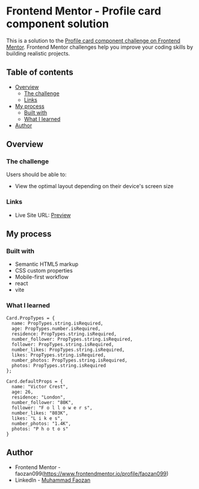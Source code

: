 # Frontend Mentor - Profile card component solution

This is a solution to the [Profile card component challenge on Frontend Mentor](https://www.frontendmentor.io/challenges/profile-card-component-cfArpWshJ). Frontend Mentor challenges help you improve your coding skills by building realistic projects. 

## Table of contents

- [Overview](#overview)
  - [The challenge](#the-challenge)
  - [Links](#links)
- [My process](#my-process)
  - [Built with](#built-with)
  - [What I learned](#what-i-learned)
- [Author](#author)

## Overview

### The challenge

Users should be able to:

- View the optimal layout depending on their device's screen size

### Links

- Live Site URL: [Preview](https://super-speculoos-77dfac.netlify.app/)

## My process

### Built with

- Semantic HTML5 markup
- CSS custom properties
- Mobile-first workflow
- react 
- vite

### What I learned

```component
Card.PropTypes = {
  name: PropTypes.string.isRequired,
  age: PropTypes.number.isRequired,
  residence: PropTypes.string.isRequired,
  number_follower: PropTypes.string.isRequired,
  follower: PropTypes.string.isRequired,
  number_likes: PropTypes.string.isRequired,
  likes: PropTypes.string.isRequired,
  number_photos: PropTypes.string.isRequired,
  photos: PropTypes.string.isRequired
};

Card.defaultProps = {
  name: "Victor Crest",
  age: 26,
  residence: "London",
  number_follower: "80K",
  follower: "F o l l o w e r s",
  number_likes: "803K",
  likes: "L i k e s",
  number_photos: "1.4K",
  photos: "P h o t o s" 
}

```

## Author

- Frontend Mentor - faozan099(https://www.frontendmentor.io/profile/faozan099)
- LinkedIn - [Muhammad Faozan](https://www.linkedin.com/in/muhammad-faozan)